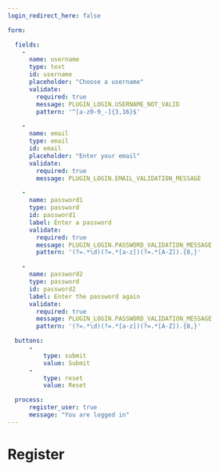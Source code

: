 ```yaml
---
login_redirect_here: false

form:

  fields:
    -
      name: username
      type: text
      id: username
      placeholder: "Choose a username"
      validate:
        required: true
        message: PLUGIN_LOGIN.USERNAME_NOT_VALID
        pattern: '^[a-z0-9_-]{3,16}$'

    -
      name: email
      type: email
      id: email
      placeholder: "Enter your email"
      validate:
        required: true
        message: PLUGIN_LOGIN.EMAIL_VALIDATION_MESSAGE

    -
      name: password1
      type: password
      id: password1
      label: Enter a password
      validate:
        required: true
        message: PLUGIN_LOGIN.PASSWORD_VALIDATION_MESSAGE
        pattern: '(?=.*\d)(?=.*[a-z])(?=.*[A-Z]).{8,}'

    -
      name: password2
      type: password
      id: password2
      label: Enter the password again
      validate:
        required: true
        message: PLUGIN_LOGIN.PASSWORD_VALIDATION_MESSAGE
        pattern: '(?=.*\d)(?=.*[a-z])(?=.*[A-Z]).{8,}'

  buttons:
      -
          type: submit
          value: Submit
      -
          type: reset
          value: Reset

  process:
      register_user: true
      message: "You are logged in"
---
```


# Register

